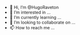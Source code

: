 - 👋 Hi, I’m @HugoRaveton
- 👀 I’m interested in ...
- 🌱 I’m currently learning ...
- 💞️ I’m looking to collaborate on ...
- 📫 How to reach me ...

<!---
HugoRaveton/HugoRaveton is a ✨ special ✨ repository because its `README.md` (this file) appears on your GitHub profile.
You can click the Preview link to take a look at your changes.
--->
